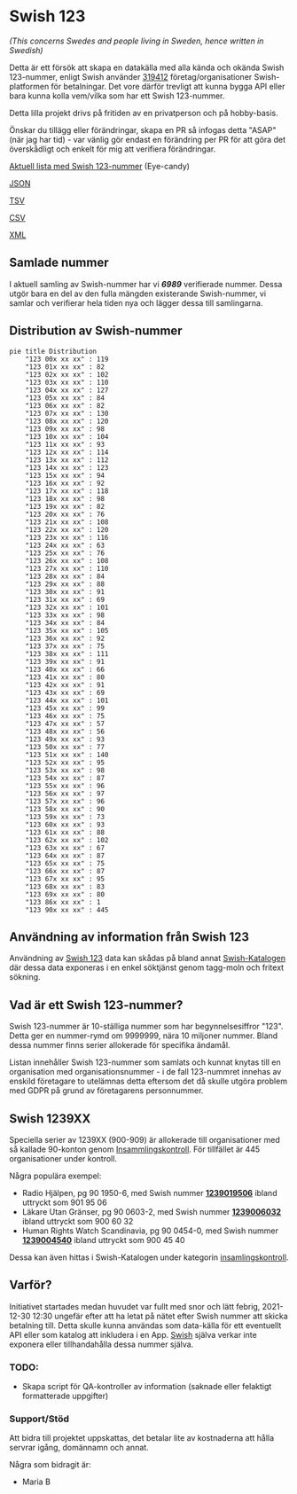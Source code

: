# Swish 123

*(This concerns Swedes and people living in Sweden, hence written in Swedish)*

Detta är ett försök att skapa en datakälla med alla kända och okända Swish 123-nummer, enligt Swish använder [319412](https://www.swish.nu/about-swish#Swish_in_numbers) företag/organisationer Swish-platformen för betalningar. Det vore därför trevligt att kunna bygga API eller bara kunna kolla vem/vilka som har ett Swish 123-nummer.

Detta lilla projekt drivs på fritiden av en privatperson och på hobby-basis.

Önskar du tillägg eller förändringar, skapa en PR så infogas detta "ASAP" (när jag har tid) - var vänlig gör endast en förändring per PR för att göra det överskådligt och enkelt för mig att verifiera förändringar.



[Aktuell lista med Swish 123-nummer](https://github.com/cisene/swish-123/blob/master/swish-123.md) (Eye-candy)

[JSON](https://github.com/cisene/swish-123/blob/master/json/swish-123-datasource.json)

[TSV](https://github.com/cisene/swish-123/blob/master/text/swish-123-datasource.tsv)

[CSV](https://github.com/cisene/swish-123/blob/master/text/swish-123-datasource.csv)

[XML](https://github.com/cisene/swish-123/blob/master/xml-data/swish-123-datasource.xml)



## Samlade nummer

I aktuell samling av Swish-nummer har vi ***6989*** verifierade nummer. Dessa utgör bara en del av den fulla mängden existerande Swish-nummer, vi samlar och verifierar hela tiden nya och lägger dessa till samlingarna.

## Distribution av Swish-nummer

```mermaid
pie title Distribution
    "123 00x xx xx" : 119
    "123 01x xx xx" : 82
    "123 02x xx xx" : 102
    "123 03x xx xx" : 110
    "123 04x xx xx" : 127
    "123 05x xx xx" : 84
    "123 06x xx xx" : 82
    "123 07x xx xx" : 130
    "123 08x xx xx" : 120
    "123 09x xx xx" : 98
    "123 10x xx xx" : 104
    "123 11x xx xx" : 93
    "123 12x xx xx" : 114
    "123 13x xx xx" : 112
    "123 14x xx xx" : 123
    "123 15x xx xx" : 94
    "123 16x xx xx" : 92
    "123 17x xx xx" : 118
    "123 18x xx xx" : 98
    "123 19x xx xx" : 82
    "123 20x xx xx" : 76
    "123 21x xx xx" : 108
    "123 22x xx xx" : 120
    "123 23x xx xx" : 116
    "123 24x xx xx" : 63
    "123 25x xx xx" : 76
    "123 26x xx xx" : 108
    "123 27x xx xx" : 110
    "123 28x xx xx" : 84
    "123 29x xx xx" : 88
    "123 30x xx xx" : 91
    "123 31x xx xx" : 69
    "123 32x xx xx" : 101
    "123 33x xx xx" : 98
    "123 34x xx xx" : 84
    "123 35x xx xx" : 105
    "123 36x xx xx" : 92
    "123 37x xx xx" : 75
    "123 38x xx xx" : 111
    "123 39x xx xx" : 91
    "123 40x xx xx" : 66
    "123 41x xx xx" : 80
    "123 42x xx xx" : 91
    "123 43x xx xx" : 69
    "123 44x xx xx" : 101
    "123 45x xx xx" : 99
    "123 46x xx xx" : 75
    "123 47x xx xx" : 57
    "123 48x xx xx" : 56
    "123 49x xx xx" : 93
    "123 50x xx xx" : 77
    "123 51x xx xx" : 140
    "123 52x xx xx" : 95
    "123 53x xx xx" : 98
    "123 54x xx xx" : 87
    "123 55x xx xx" : 96
    "123 56x xx xx" : 97
    "123 57x xx xx" : 96
    "123 58x xx xx" : 90
    "123 59x xx xx" : 73
    "123 60x xx xx" : 93
    "123 61x xx xx" : 88
    "123 62x xx xx" : 102
    "123 63x xx xx" : 67
    "123 64x xx xx" : 87
    "123 65x xx xx" : 75
    "123 66x xx xx" : 87
    "123 67x xx xx" : 95
    "123 68x xx xx" : 83
    "123 69x xx xx" : 80
    "123 86x xx xx" : 1
    "123 90x xx xx" : 445
```

## Användning av information från Swish 123

Användning av [Swish 123](https://github.com/cisene/swish-123) data kan skådas på bland annat [Swish-Katalogen](https://b19.se/swish-katalogen/) där dessa data exponeras i en enkel söktjänst genom tagg-moln och fritext sökning.



## Vad är ett Swish 123-nummer?

Swish 123-nummer är 10-ställiga nummer som har begynnelsesiffror "123". Detta ger en nummer-rymd om 9999999, nära 10 miljoner nummer. Bland dessa nummer finns serier allokerade för specifika ändamål. 

Listan innehåller Swish 123-nummer som samlats och kunnat knytas till en organisation med organisationsnummer - i de fall 123-nummret innehas av enskild företagare to utelämnas detta eftersom det då skulle utgöra problem med GDPR på grund av företagarens personnummer.



## Swish 1239XX

Speciella serier av 1239XX (900-909) är allokerade till organisationer med så kallade 90-konton genom [Insammlingskontroll](https://www.insamlingskontroll.se/90-konto-organisationer/). För tillfället är 445 organisationer under kontroll.

Några populära exempel:

* Radio Hjälpen, pg 90 1950-6, med Swish nummer **[1239019506](https://b19.se/swish-katalogen/1239019506)** ibland uttryckt som 901 95 06
* Läkare Utan Gränser, pg 90 0603-2, med Swish nummer **[1239006032](https://b19.se/swish-katalogen/1239006032)** ibland uttryckt som 900 60 32
* Human Rights Watch Scandinavia, pg 90 0454-0, med Swish nummer **[1239004540](https://b19.se/swish-katalogen/1239004540)** ibland uttryckt som 900 45 40

Dessa kan även hittas i Swish-Katalogen under kategorin [insamlingskontroll](https://b19.se/swish-katalogen/k/insamlingskontroll).



## Varför?

Initiativet startades medan huvudet var fullt med snor och lätt febrig, 2021-12-30 12:30 ungefär efter att ha letat på nätet efter Swish nummer att skicka betalning till. Detta skulle kunna användas som data-källa för ett eventuellt API eller som katalog att inkludera i en App. [Swish](https://swish.nu/) själva verkar inte exponera eller tillhandahålla dessa nummer själva. 



### TODO:

* Skapa script för QA-kontroller av information (saknade eller felaktigt formatterade uppgifter)


### Support/Stöd

Att bidra till projektet uppskattas, det betalar lite av kostnaderna att hålla servrar igång, domännamn och annat.

Några som bidragit är:
* Maria B
